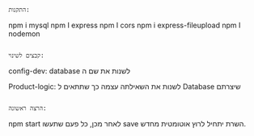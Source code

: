                                                                                                                            התקנות: 
npm i mysql
npm I express
npm I cors
npm i express-fileupload
npm I nodemon

                                                                                                                      קבצים לשינוי:
config-dev: 
database לשנות את שם ה 

Product-logic: 
                                                                                       לשנות את השאילתה עצמה כך שתתאים ל Database שיצרתם

                                                                                                                               הרצה ראשונה:
npm start
                                                                                                         לאחר מכן, כל פעם שתעשו save השרת יתחיל לרוץ אוטומטית מחדש.
